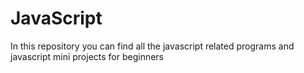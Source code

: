# JavaScript
In this repository you can find all the javascript related programs and javascript mini projects for beginners
